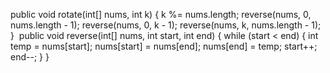 public void rotate(int[] nums, int k) {
k %= nums.length;
reverse(nums, 0, nums.length - 1);
reverse(nums, 0, k - 1);
reverse(nums, k, nums.length - 1);
}
​
public void reverse(int[] nums, int start, int end) {
while (start < end) {
int temp = nums[start];
nums[start] = nums[end];
nums[end] = temp;
start++;
end--;
}
}